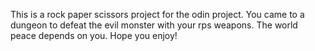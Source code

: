 This is a rock paper scissors project for the odin project.
You came to a dungeon to defeat the evil monster with your rps weapons.
The world peace depends on you.
Hope you enjoy!